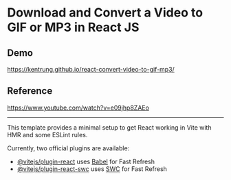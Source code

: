 # Download and Convert a Video to GIF or MP3 in React JS

## Demo
https://kentrung.github.io/react-convert-video-to-gif-mp3/

## Reference
https://www.youtube.com/watch?v=e09jhp8ZAEo

---

This template provides a minimal setup to get React working in Vite with HMR and some ESLint rules.

Currently, two official plugins are available:

- [@vitejs/plugin-react](https://github.com/vitejs/vite-plugin-react/blob/main/packages/plugin-react/README.md) uses [Babel](https://babeljs.io/) for Fast Refresh
- [@vitejs/plugin-react-swc](https://github.com/vitejs/vite-plugin-react-swc) uses [SWC](https://swc.rs/) for Fast Refresh
